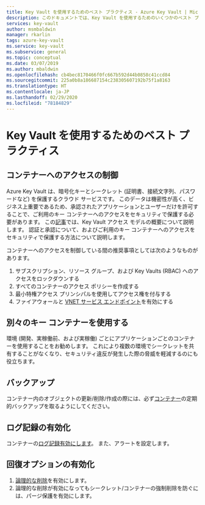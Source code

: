 ```yaml
---
title: Key Vault を使用するためのベスト プラクティス - Azure Key Vault | Microsoft Docs
description: このドキュメントでは、Key Vault を使用するためのいくつかのベスト プラクティスについて説明します。
services: key-vault
author: msmbaldwin
manager: rkarlin
tags: azure-key-vault
ms.service: key-vault
ms.subservice: general
ms.topic: conceptual
ms.date: 03/07/2019
ms.author: mbaldwin
ms.openlocfilehash: cb4bec8170466f0fc667b592d44b0858c41ccd84
ms.sourcegitcommit: 225a0b8a186687154c238305607192b75f1a8163
ms.translationtype: HT
ms.contentlocale: ja-JP
ms.lasthandoff: 02/29/2020
ms.locfileid: "78184829"
---
```

# <a name="best-practices-to-use-key-vault"></a>Key Vault を使用するためのベスト プラクティス

## <a name="control-access-to-your-vault"></a>コンテナーへのアクセスの制御

Azure Key Vault は、暗号化キーとシークレット (証明書、接続文字列、パスワードなど) を保護するクラウド サービスです。 このデータは機密性が高く、ビジネス上重要であるため、承認されたアプリケーションとユーザーだけを許可することで、ご利用のキー コンテナーへのアクセスをセキュリティで保護する必要があります。 この[記事](key-vault-secure-your-key-vault.md)では、Key Vault アクセス モデルの概要について説明します。 認証と承認について、およびご利用のキー コンテナーへのアクセスをセキュリティで保護する方法について説明します。

コンテナーへのアクセスを制御している間の推奨事項としては次のようなものがあります。
1. サブスクリプション、リソース グループ、および Key Vaults (RBAC) へのアクセスをロックダウンする
2. すべてのコンテナーのアクセス ポリシーを作成する
3. 最小特権アクセス プリンシパルを使用してアクセス権を付与する
4. ファイアウォールと [VNET サービス エンドポイント](key-vault-overview-vnet-service-endpoints.md)を有効にする

## <a name="use-separate-key-vault"></a>別々のキー コンテナーを使用する

環境 (開発、実稼働前、および実稼働) ごとにアプリケーションごとのコンテナーを使用することをお勧めします。 これにより複数の環境でシークレットを共有することがなくなり、セキュリティ違反が発生した際の脅威を軽減するのにも役立ちます。

## <a name="backup"></a>バックアップ

コンテナー内のオブジェクトの更新/削除/作成の際には、必ず[コンテナー](https://blogs.technet.microsoft.com/kv/2018/07/20/announcing-backup-and-restore-of-keys-secrets-and-certificates/)の定期的バックアップを取るようにしてください。

## <a name="turn-on-logging"></a>ログ記録の有効化

コンテナーの[ログ記録有効にします](key-vault-logging.md)。 また、アラートを設定します。

## <a name="turn-on-recovery-options"></a>回復オプションの有効化

1. [論理的な削除](key-vault-ovw-soft-delete.md)を有効にします。
2. 論理的な削除が有効になってもシークレット/コンテナーの強制削除を防ぐには、パージ保護を有効にします。
